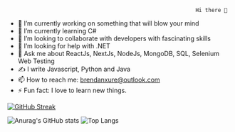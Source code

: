                                                                Hi there 👋
                                                               

- 🔭 I’m currently working on something that will blow your mind
- 🌱 I’m currently learning C#
- 👯 I’m looking to collaborate with developers with fascinating skills
- 🤔 I’m looking for help with .NET
- 💬 Ask me about ReactJs, NextJs, NodeJs, MongoDB, SQL, Selenium Web Testing
- ✍️ I write Javascript, Python and Java
- 📫 How to reach me: brendanxure@outlook.com
- ⚡ Fun fact: I love to learn new things.

[![GitHub Streak](https://streak-stats.demolab.com/?user=brendanxure)](https://git.io/streak-stats)

![Anurag's GitHub stats](https://github-readme-stats.vercel.app/api?username=brendanxure&show_icons=true&theme=dark)  ![Top Langs](https://github-readme-stats.vercel.app/api/top-langs/?username=brendanxure&layout=compact)


